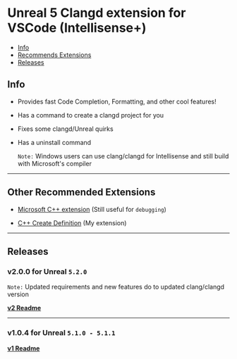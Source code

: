 
# Unreal 5 Clangd extension for VSCode (Intellisense+)
- [Info](#info)
- [Recommends Extensions](#other-recommended-extensions)
- [Releases](#releases)

## Info

* Provides fast Code Completion, Formatting, and other cool features!

* Has a command to create a clangd project for you

* Fixes some clangd/Unreal quirks

* Has a uninstall command

  `Note:` Windows users can use clang/clangd for Intellisense and still build with Microsoft's compiler

---
## Other Recommended Extensions
* [Microsoft C++ extension](https://marketplace.visualstudio.com/items?itemName=ms-vscode.cpptools) (Still useful for `debugging`)
 
* [C++ Create Definition](https://github.com/boocs/cpp-create-definition) (My extension)

---
## Releases
### v2.0.0 for Unreal `5.2.0`
`Note:` Updated requirements and new features do to updated clang/clangd version

[**v2 Readme**](https://github.com/boocs/unreal-clangd/tree/v2#readme)

---
### v1.0.4 for Unreal `5.1.0 - 5.1.1`

[**v1 Readme**](https://github.com/boocs/unreal-clangd/tree/v1#readme)